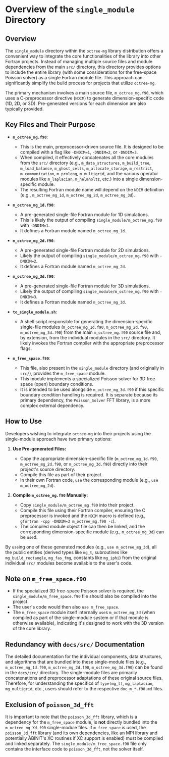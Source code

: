 # Overview of the `single_module` Directory

## Overview

The `single_module` directory within the `octree-mg` library distribution offers a convenient way to integrate the core functionalities of the library into other Fortran projects. Instead of managing multiple source files and module dependencies from the main `src/` directory, this directory provides options to include the entire library (with some considerations for the free-space Poisson solver) as a single Fortran module file. This approach can significantly simplify the build process for projects that utilize `octree-mg`.

The primary mechanism involves a main source file, `m_octree_mg.f90`, which uses a C-preprocessor directive (`NDIM`) to generate dimension-specific code (1D, 2D, or 3D). Pre-generated versions for each dimension are also typically provided.

## Key Files and Their Purpose

-   **`m_octree_mg.f90`**:
    -   This is the main, preprocessor-driven source file. It is designed to be compiled with a flag like `-DNDIM=1`, `-DNDIM=2`, or `-DNDIM=3`.
    -   When compiled, it effectively concatenates all the core modules from the `src/` directory (e.g., `m_data_structures`, `m_build_tree`, `m_load_balance`, `m_ghost_cells`, `m_allocate_storage`, `m_restrict`, `m_communication`, `m_prolong`, `m_multigrid`, and the various operator modules like `m_laplacian`, `m_helmholtz`, etc.) into a single dimension-specific module.
    -   The resulting Fortran module name will depend on the `NDIM` definition (e.g., `m_octree_mg_1d`, `m_octree_mg_2d`, `m_octree_mg_3d`).

-   **`m_octree_mg_1d.f90`**:
    -   A pre-generated single-file Fortran module for 1D simulations.
    -   This is likely the output of compiling `single_module/m_octree_mg.f90` with `-DNDIM=1`.
    -   It defines a Fortran module named `m_octree_mg_1d`.

-   **`m_octree_mg_2d.f90`**:
    -   A pre-generated single-file Fortran module for 2D simulations.
    -   Likely the output of compiling `single_module/m_octree_mg.f90` with `-DNDIM=2`.
    -   It defines a Fortran module named `m_octree_mg_2d`.

-   **`m_octree_mg_3d.f90`**:
    -   A pre-generated single-file Fortran module for 3D simulations.
    -   Likely the output of compiling `single_module/m_octree_mg.f90` with `-DNDIM=3`.
    -   It defines a Fortran module named `m_octree_mg_3d`.

-   **`to_single_module.sh`**:
    -   A shell script responsible for generating the dimension-specific single-file modules (`m_octree_mg_1d.f90`, `m_octree_mg_2d.f90`, `m_octree_mg_3d.f90`) from the main `m_octree_mg.f90` source file and, by extension, from the individual modules in the `src/` directory. It likely invokes the Fortran compiler with the appropriate preprocessor flags.

-   **`m_free_space.f90`**:
    -   This file, also present in the `single_module` directory (and originally in `src/`), provides the `m_free_space` module.
    -   This module implements a specialized Poisson solver for 3D free-space (open) boundary conditions.
    -   It is intended to be used alongside `m_octree_mg_3d.f90` if this specific boundary condition handling is required. It is separate because its primary dependency, the `Poisson_Solver` FFT library, is a more complex external dependency.

## How to Use

Developers wishing to integrate `octree-mg` into their projects using the single-module approach have two primary options:

1.  **Use Pre-generated Files:**
    -   Copy the appropriate dimension-specific file (`m_octree_mg_1d.f90`, `m_octree_mg_2d.f90`, or `m_octree_mg_3d.f90`) directly into their project's source directory.
    -   Compile this file as part of their project.
    -   In their own Fortran code, `use` the corresponding module (e.g., `use m_octree_mg_2d`).

2.  **Compile `m_octree_mg.f90` Manually:**
    -   Copy `single_module/m_octree_mg.f90` into their project.
    -   Compile this file using their Fortran compiler, ensuring the C preprocessor is invoked and the `NDIM` macro is defined (e.g., `gfortran -cpp -DNDIM=3 m_octree_mg.f90 -c`).
    -   The compiled module object file can then be linked, and the corresponding dimension-specific module (e.g., `m_octree_mg_3d`) can be `use`d.

By `use`ing one of these generated modules (e.g., `use m_octree_mg_3d`), all the public entities (derived types like `mg_t`, subroutines like `mg_build_rectangle`, `mg_fas_fmg`, constants like `mg_iphi`) from the original individual `src/` modules become available to the user's code.

## Note on `m_free_space.f90`

-   If the specialized 3D free-space Poisson solver is required, the `single_module/m_free_space.f90` file should also be compiled into the project.
-   The user's code would then also `use m_free_space`.
-   The `m_free_space` module itself internally `use`s `m_octree_mg_3d` (when compiled as part of the single-module system or if that module is otherwise available), indicating it's designed to work with the 3D version of the core library.

## Redundancy with `docs/src/` Documentation

The detailed documentation for the individual components, data structures, and algorithms that are bundled into these single-module files (e.g., `m_octree_mg_1d.f90`, `m_octree_mg_2d.f90`, `m_octree_mg_3d.f90`) can be found in the `docs/src/` directory. The single-module files are primarily concatenations and preprocessor adaptations of these original source files. Therefore, for understanding the specifics of `type(mg_t)`, `mg_laplacian`, `mg_multigrid`, etc., users should refer to the respective `doc_m_*.f90.md` files.

## Exclusion of `poisson_3d_fft`

It is important to note that the `poisson_3d_fft` library, which is a dependency for the `m_free_space` module, is **not** directly bundled into the `m_octree_mg_Xd.f90` single-module files. If `m_free_space` is used, the `poisson_3d_fft` library (and its own dependencies, like an MPI library and potentially ABINIT's XC routines if XC support is enabled) must be compiled and linked separately. The `single_module/m_free_space.f90` file only contains the interface code to `poisson_3d_fft`, not the solver itself.
